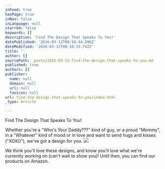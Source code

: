 ```yaml
---
inFeed: true
hasPage: true
inNav: false
inLanguage: null
starred: false
keywords: []
description: 'Find The Design That Speaks To You!'
datePublished: '2016-03-12T08:18:44.596Z'
dateModified: '2016-03-12T08:18:33.742Z'
title: ''
author: []
sourcePath: _posts/2016-03-12-find-the-design-that-speaks-to-you.md
published: true
authors: []
publisher:
  name: null
  domain: null
  url: null
  favicon: null
url: find-the-design-that-speaks-to-you/index.html
_type: Article

---
```

Find The Design That Speaks To You!

Whether you're a "Who's Your Daddy???" kind of guy, or a proud "Mommy", in a "Whatever" kind of mood or in love and want to send hugs and kisses ("XOXO"), we've got a design for you.
![](https://the-grid-user-content.s3-us-west-2.amazonaws.com/e18e23a7-2195-48cd-8188-a0bd83f97f07.jpg)

We think you'll love these designs, and know you'll love what we're currently working on (can't wait to show you)! Until then, you can find our products on Amazon.